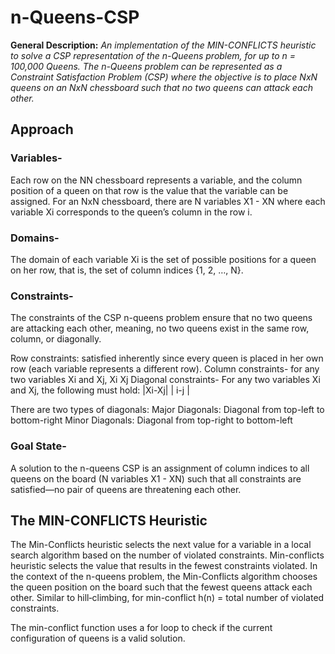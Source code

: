 # n-Queens-CSP
**General Description:**
*An implementation of the MIN-CONFLICTS heuristic to solve a CSP representation of the n-Queens problem, for up to n = 100,000 Queens.
The n-Queens problem can be represented as a Constraint Satisfaction Problem (CSP) where the objective is to place NxN queens on an NxN chessboard such that no two queens can attack each other.*

## Approach
### Variables- 
Each row on the NN chessboard represents a variable, and the column position of a queen on that row is the value that the variable can be assigned. For an NxN chessboard, there are N variables X1 - XN where each variable Xi corresponds to the queen’s column in the row i.

### Domains- 
The domain of each variable Xi is the set of possible positions for a queen on her row, that is, the set of column indices {1, 2, …,  N}.

### Constraints- 
The constraints of the CSP n-queens problem ensure that no two queens are attacking each other, meaning, no two queens exist in the same row, column, or diagonally.

Row constraints: satisfied inherently since every queen is placed in her own row (each variable represents a different row).
Column constraints- for any two variables Xi and Xj, Xi   Xj
Diagonal constraints- For any two variables Xi and Xj, the following must hold:
	|Xi-Xj|  | i-j |

There are two types of diagonals:
Major Diagonals: Diagonal from top-left to bottom-right
Minor Diagonals: Diagonal from top-right to bottom-left

### Goal State- 
A solution to the n-queens CSP is an assignment of column indices to all queens on the board (N variables X1 - XN) such that all constraints are satisfied—no pair of queens are threatening each other.

## The MIN-CONFLICTS Heuristic
The Min-Conflicts heuristic selects the next value for a variable in a local search algorithm based on the number of violated constraints. Min-conflicts heuristic selects the value that results in the fewest constraints violated. In the context of the n-queens problem, the Min-Conflicts algorithm chooses the queen position on the board such that the fewest queens attack each other. Similar to hill‐climbing, for min-conflict h(n) = total number of violated constraints.


The min-conflict function uses a for loop to check if the current configuration of queens is a valid solution.
